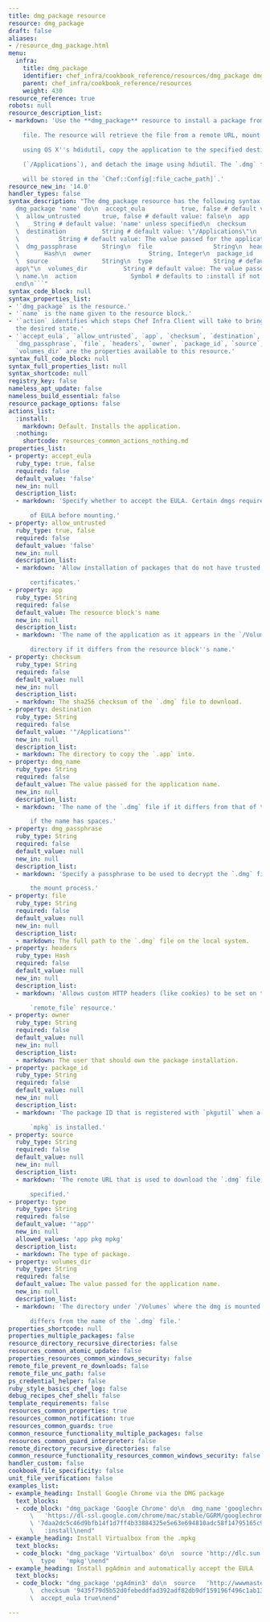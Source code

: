 ```yaml
---
title: dmg_package resource
resource: dmg_package
draft: false
aliases:
- /resource_dmg_package.html
menu:
  infra:
    title: dmg_package
    identifier: chef_infra/cookbook_reference/resources/dmg_package dmg_package
    parent: chef_infra/cookbook_reference/resources
    weight: 430
resource_reference: true
robots: null
resource_description_list:
- markdown: 'Use the **dmg_package** resource to install a package from a `.dmg`

    file. The resource will retrieve the file from a remote URL, mount it

    using OS X''s hdidutil, copy the application to the specified destination

    (`/Applications`), and detach the image using hdiutil. The `.dmg` file

    will be stored in the `Chef::Config[:file_cache_path]`.'
resource_new_in: '14.0'
handler_types: false
syntax_description: "The dmg_package resource has the following syntax:\n\n``` ruby\n\
  dmg_package 'name' do\n  accept_eula          true, false # default value: false\n\
  \  allow_untrusted      true, false # default value: false\n  app              \
  \    String # default value: 'name' unless specified\n  checksum             String\n\
  \  destination          String # default value: \"/Applications\"\n  dmg_name  \
  \           String # default value: The value passed for the application name.\n\
  \  dmg_passphrase       String\n  file                 String\n  headers       \
  \       Hash\n  owner                String, Integer\n  package_id           String\n\
  \  source               String\n  type                 String # default value: \"\
  app\"\n  volumes_dir          String # default value: The value passed for the application\
  \ name.\n  action               Symbol # defaults to :install if not specified\n\
  end\n```"
syntax_code_block: null
syntax_properties_list:
- '`dmg_package` is the resource.'
- '`name` is the name given to the resource block.'
- '`action` identifies which steps Chef Infra Client will take to bring the node into
  the desired state.'
- '`accept_eula`, `allow_untrusted`, `app`, `checksum`, `destination`, `dmg_name`,
  `dmg_passphrase`, `file`, `headers`, `owner`, `package_id`, `source`, `type`, and
  `volumes_dir` are the properties available to this resource.'
syntax_full_code_block: null
syntax_full_properties_list: null
syntax_shortcode: null
registry_key: false
nameless_apt_update: false
nameless_build_essential: false
resource_package_options: false
actions_list:
  :install:
    markdown: Default. Installs the application.
  :nothing:
    shortcode: resources_common_actions_nothing.md
properties_list:
- property: accept_eula
  ruby_type: true, false
  required: false
  default_value: 'false'
  new_in: null
  description_list:
  - markdown: 'Specify whether to accept the EULA. Certain dmgs require acceptance

      of EULA before mounting.'
- property: allow_untrusted
  ruby_type: true, false
  required: false
  default_value: 'false'
  new_in: null
  description_list:
  - markdown: 'Allow installation of packages that do not have trusted

      certificates.'
- property: app
  ruby_type: String
  required: false
  default_value: The resource block's name
  new_in: null
  description_list:
  - markdown: 'The name of the application as it appears in the `/Volumes`

      directory if it differs from the resource block''s name.'
- property: checksum
  ruby_type: String
  required: false
  default_value: null
  new_in: null
  description_list:
  - markdown: The sha256 checksum of the `.dmg` file to download.
- property: destination
  ruby_type: String
  required: false
  default_value: '"/Applications"'
  new_in: null
  description_list:
  - markdown: The directory to copy the `.app` into.
- property: dmg_name
  ruby_type: String
  required: false
  default_value: The value passed for the application name.
  new_in: null
  description_list:
  - markdown: 'The name of the `.dmg` file if it differs from that of the app, or

      if the name has spaces.'
- property: dmg_passphrase
  ruby_type: String
  required: false
  default_value: null
  new_in: null
  description_list:
  - markdown: 'Specify a passphrase to be used to decrypt the `.dmg` file during

      the mount process.'
- property: file
  ruby_type: String
  required: false
  default_value: null
  new_in: null
  description_list:
  - markdown: The full path to the `.dmg` file on the local system.
- property: headers
  ruby_type: Hash
  required: false
  default_value: null
  new_in: null
  description_list:
  - markdown: 'Allows custom HTTP headers (like cookies) to be set on the

      `remote_file` resource.'
- property: owner
  ruby_type: String
  required: false
  default_value: null
  new_in: null
  description_list:
  - markdown: The user that should own the package installation.
- property: package_id
  ruby_type: String
  required: false
  default_value: null
  new_in: null
  description_list:
  - markdown: 'The package ID that is registered with `pkgutil` when a `pkg` or

      `mpkg` is installed.'
- property: source
  ruby_type: String
  required: false
  default_value: null
  new_in: null
  description_list:
  - markdown: 'The remote URL that is used to download the `.dmg` file, if

      specified.'
- property: type
  ruby_type: String
  required: false
  default_value: '"app"'
  new_in: null
  allowed_values: 'app pkg mpkg'
  description_list:
  - markdown: The type of package.
- property: volumes_dir
  ruby_type: String
  required: false
  default_value: The value passed for the application name.
  new_in: null
  description_list:
  - markdown: 'The directory under `/Volumes` where the dmg is mounted if it

      differs from the name of the `.dmg` file.'
properties_shortcode: null
properties_multiple_packages: false
resource_directory_recursive_directories: false
resources_common_atomic_update: false
properties_resources_common_windows_security: false
remote_file_prevent_re_downloads: false
remote_file_unc_path: false
ps_credential_helper: false
ruby_style_basics_chef_log: false
debug_recipes_chef_shell: false
template_requirements: false
resources_common_properties: true
resources_common_notification: true
resources_common_guards: true
common_resource_functionality_multiple_packages: false
resources_common_guard_interpreter: false
remote_directory_recursive_directories: false
common_resource_functionality_resources_common_windows_security: false
handler_custom: false
cookbook_file_specificity: false
unit_file_verification: false
examples_list:
- example_heading: Install Google Chrome via the DMG package
  text_blocks:
  - code_block: "dmg_package 'Google Chrome' do\n  dmg_name 'googlechrome'\n  source\
      \   'https://dl-ssl.google.com/chrome/mac/stable/GGRM/googlechrome.dmg'\n  checksum\
      \ '7daa2dc5c46d9bfb14f1d7ff4b33884325e5e63e694810adc58f14795165c91a'\n  action\
      \   :install\nend"
- example_heading: Install Virtualbox from the .mpkg
  text_blocks:
  - code_block: "dmg_package 'Virtualbox' do\n  source 'http://dlc.sun.com.edgesuite.net/virtualbox/4.0.8/VirtualBox-4.0.8-71778-OSX.dmg'\n\
      \  type   'mpkg'\nend"
- example_heading: Install pgAdmin and automatically accept the EULA
  text_blocks:
  - code_block: "dmg_package 'pgAdmin3' do\n  source   'http://wwwmaster.postgresql.org/redir/198/h/pgadmin3/release/v1.12.3/osx/pgadmin3-1.12.3.dmg'\n\
      \  checksum '9435f79d5b52d0febeddfad392adf82db9df159196f496c1ab139a6957242ce9'\n\
      \  accept_eula true\nend"

---
```

